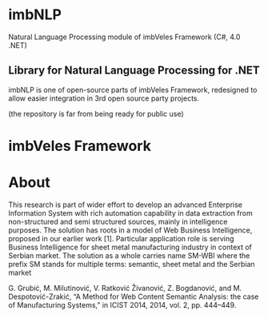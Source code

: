 # imbNLP
Natural Language Processing module of imbVeles Framework (C#, 4.0 .NET)

## Library for Natural Language Processing for .NET
imbNLP is one of open-source parts of imbVeles Framework, redesigned to allow easier integration in 3rd open source party projects.

(the repository is far from being ready for public use)




# imbVeles Framework

# About

This research is part of wider effort to develop an advanced Enterprise Information System with rich automation capability in data extraction from non-structured and semi structured sources, mainly in intelligence purposes. The solution has roots in a model of Web Business Intelligence, proposed in our earlier work [1]. Particular application role  is serving Business Intelligence for sheet metal manufacturing industry in context of Serbian market. The solution as a whole carries name SM-WBI where the prefix SM stands for multiple terms: semantic, sheet metal and the Serbian market

G. Grubić, M. Milutinović, V. Ratković Živanović, Z. Bogdanović, and M. Despotović-Zrakić, “A Method for Web Content Semantic Analysis: the case of Manufacturing Systems,” in ICIST 2014, 2014, vol. 2, pp. 444–449.
